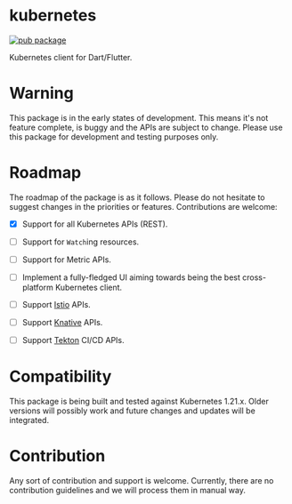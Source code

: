 # kubernetes
[![pub package](https://img.shields.io/pub/v/kubernetes.svg)](https://pub.dartlang.org/packages/kubernetes)

Kubernetes client for Dart/Flutter.

# Warning
This package is in the early states of development. This means it's not feature complete, is buggy and the APIs are subject to change. Please use this package for development and testing purposes only.

# Roadmap
The roadmap of the package is as it follows. Please do not hesitate to suggest changes in the priorities or features. Contributions are welcome:

- [x] Support for all Kubernetes APIs (REST).
- [ ] Support for `Watch`ing resources.
- [ ] Support for Metric APIs.
- [ ] Implement a fully-fledged UI aiming towards being the best cross-platform Kubernetes client.
- [ ] Support [Istio](https://istio.io) APIs.
- [ ] Support [Knative](https://knative.dev) APIs.
- [ ] Support [Tekton](https://tekton.dev/) CI/CD APIs.


# Compatibility
This package is being built and tested against Kubernetes 1.21.x. Older versions will possibly work and future changes and updates will be integrated.

# Contribution
Any sort of contribution and support is welcome. Currently, there are no contribution guidelines and we will process them in manual way.
